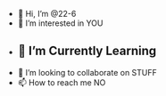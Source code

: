 - 👋 Hi, I’m @22-6
- 👀 I’m interested in YOU
- ## 🌱 I’m Currently Learning
- 💞️ I’m looking to collaborate on STUFF
- 📫 How to reach me NO

<!---
22-6/22-6 is a ✨ special ✨ repository because its `README.md` (this file) appears on your GitHub profile.
You can click the Preview link to take a look at your changes.
--->
